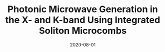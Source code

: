 ---
title: "Photonic Microwave Generation in the X- and K-band Using Integrated Soliton Microcombs"
collection: publications
category: manuscripts
permalink: /publication/2020-08-01-Photonic-Microwave-Generation-in-the-X-and-K-band-Using-Integrated-Soliton-Microcombs
date: 2020-08-01
venue: '<i>Nature Photonics</i>'
paperurl: 'http://www.nature.com/articles/s41566-020-0617-x'
citation: ' Junqiu Liu,  Erwan Lucas,  Arslan Raja,  Jijun He,  Johann Riemensberger,  Rui Wang,  Maxim Karpov,  Hairun Guo,  Romain Bouchand,  Tobias Kippenberg, <strong> Photonic Microwave Generation in the X- and K-band Using Integrated Soliton Microcombs.</strong>  <i>Nature Photonics</i>, 2020.'
---